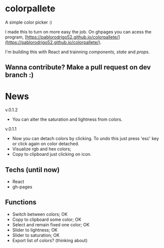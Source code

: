 # colorpallete
A simple color picker :)

I made this to turn on more easy the job. On ghpages you can acess the program, [https://pablorodrigo52.github.io/colorpallete/](https://pablorodrigo52.github.io/colorpallete/).

I'm building this with React and trainning _components_, _state_ and _props_.

## Wanna contribute? Make a pull request on dev branch :)

# News
v.0.1.2
- You can alter the saturation and lightness from colors.

v.0.1.1
- Now you can detach colors by clicking. To undo this just press 'esc' key or click again on color detached.
- Visualize rgb and hex colors;
- Copy to clipboard just clicking on icon.

## Techs (until now)
- React
- gh-pages 

## Functions
- Switch between colors;             OK
- Copy to clipboard some color;      OK
- Select and remain fixed one color; OK
- Slider to lightness;               OK
- Slider to saturation;              OK
- Export list of colors? (thinking about)
